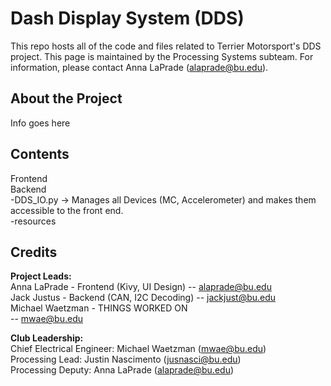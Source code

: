 # Dash Display System (DDS)
This repo hosts all of the code and files related to Terrier Motorsport's DDS project. This page is maintained by the Processing Systems subteam. For information, please contact Anna LaPrade (alaprade@bu.edu).

## About the Project
Info goes here

## Contents
Frontend <br>
Backend <br>
-DDS_IO.py -> Manages all Devices (MC, Accelerometer) and makes them accessible to the front end. <br>
-resources <br>



## Credits
__Project Leads:__ <br>
Anna LaPrade - Frontend (Kivy, UI Design) -- alaprade@bu.edu <br>
Jack Justus - Backend (CAN, I2C Decoding) -- jackjust@bu.edu <br>
Michael Waetzman - THINGS WORKED ON <br>       -- mwae@bu.edu <br>

__Club Leadership:__<br>
Chief Electrical Engineer: Michael Waetzman (mwae@bu.edu) <br>
Processing Lead: Justin Nascimento (jusnasci@bu.edu) <br>
Processing Deputy: Anna LaPrade (alaprade@bu.edu)
